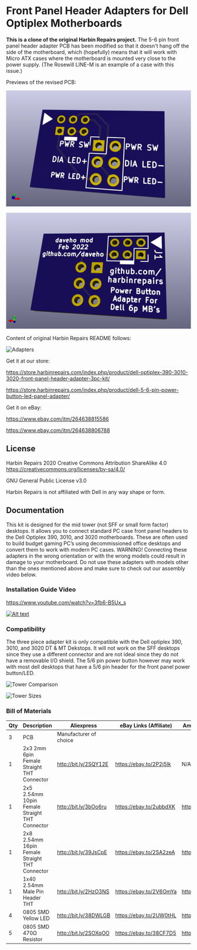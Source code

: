 # Front Panel Header Adapters for Dell Optiplex Motherboards

**This is a clone of the original Harbin Repairs project.** The 5-6 pin front panel
header adapter PCB has been
modified so that it doesn't hang off the side of the motherboard, which
(hopefully) means that it will work with Micro ATX cases where the motherboard
is mounted very close to the power supply. (The Rosewill LINE-M is an
example of a case with this issue.)

Previews of the revised PCB:

![revised 5-6 pin adapter PCB top view](images/redesign_topview.png)

![revised 5-6 pin adapter PCB bottom view](images/redesign_bottomview.png)

Content of original Harbin Repairs README follows:

![Adapters](images/adapters-all.jpg)

Get it at our store:

https://store.harbinrepairs.com/index.php/product/dell-optiplex-390-3010-3020-front-panel-header-adapter-3pc-kit/

https://store.harbinrepairs.com/index.php/product/dell-5-6-pin-power-button-led-panel-adapter/


Get it on eBay:

https://www.ebay.com/itm/264638815586

https://www.ebay.com/itm/264638806788

## License
Harbin Repairs 2020
Creative Commons Attribution ShareAlike 4.0
https://creativecommons.org/licenses/by-sa/4.0/

GNU General Public License v3.0

Harbin Repairs is not affiliated with Dell in any way shape or form.

## Documentation

This kit is designed for the mid tower (not SFF or small form factor) desktops. It allows you to connect standard PC case front panel headers to the Dell Optiplex 390, 3010, and 3020 motherboards. These are often used to build budget gaming PC’s using decommissioned office desktops and convert them to work with modern PC cases. WARNING! Connecting these adapters in the wrong orientation or with the wrong models could result in damage to your motherboard. Do not use these adapters with models other than the ones mentioned above and make sure to check out our assembly video below.

### Installation Guide Video

https://www.youtube.com/watch?v=3fb6-B5Ux_s

[![Alt text](https://img.youtube.com/vi/3fb6-B5Ux_s/0.jpg)](https://www.youtube.com/watch?v=3fb6-B5Ux_s)


### Compatibility

The three piece adapter kit is only compatibile with the Dell optiplex 390, 3010, and 3020 DT & MT Dekstops. It will not work on the SFF desktops since they use a different connector and are not ideal since they do not have a removable I/O shield. The 5/6 pin power button however may work with most dell desktops that have a 5/6 pin header for the front panel power button/LED.

![Tower Comparison](images/compatiblemodels.jpg)

![Tower Sizes](images/towersizes.jpg)


### Bill of Materials

| Qty | Description                                    | Aliexpress             | eBay Links (Affiliate)  | Amazon Links (Affiliate) |
|-----|------------------------------------------------|------------------------|-------------------------|--------------------------|
| 3   | PCB                                            | Manufacturer of choice |                         |                          |
| 1   | 2x3 2mm 6pin Female Straight THT Connector     | http://bit.ly/2SQY12E  | https://ebay.to/2P2j5lk | N/A                      |
| 1   | 2x5 2.54mm 10pin Female Straight THT Connector | http://bit.ly/3bOo6ru  | https://ebay.to/2ubbdXK | https://amzn.to/2u3uMky  |
| 1   | 2x8 2.54mm 16pin Female Straight THT Connector | http://bit.ly/39JsCpE  | https://ebay.to/2SA2zeA | https://amzn.to/2Hwy3Mr  |
| 1   | 1x40 2.54mm Male Pin Header THT                | http://bit.ly/2HzO3NS  | https://ebay.to/2V6OmYa | https://amzn.to/38CYH2a  |
| 4   | 0805 SMD Yellow LED                            | http://bit.ly/38DWLGB  | https://ebay.to/2UW0tHL | https://amzn.to/38CjiUj  |
| 5   | 0805 SMD 470Ω Resistor                         | http://bit.ly/2SOXqOO  | https://ebay.to/38CF7D5 | https://amzn.to/38E2ThY  |
